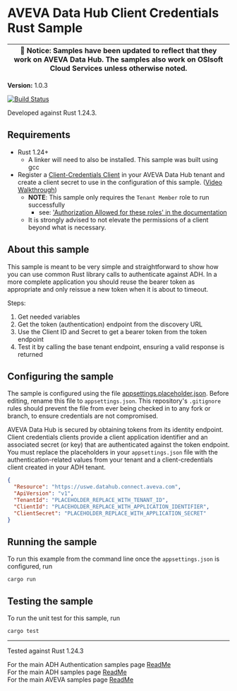 # AVEVA Data Hub Client Credentials Rust Sample

| :loudspeaker: **Notice**: Samples have been updated to reflect that they work on AVEVA Data Hub. The samples also work on OSIsoft Cloud Services unless otherwise noted. |  
| -----------------------------------------------------------------------------------------------|

**Version:** 1.0.3

[![Build Status](https://dev.azure.com/osieng/engineering/_apis/build/status/product-readiness/ADH/aveva.sample-adh-authentication_client_credentials_simple-rust?branchName=main)](https://dev.azure.com/osieng/engineering/_build/latest?definitionId=4476&branchName=main)

Developed against Rust 1.24.3.

## Requirements

- Rust 1.24+
    - A linker will need to also be installed. This sample was built using gcc
- Register a [Client-Credentials Client](https://datahub.connect.aveva.com/clients) in your AVEVA Data Hub tenant and create a client secret to use in the configuration of this sample. ([Video Walkthrough](https://www.youtube.com/watch?v=JPWy0ZX9niU))
  - __NOTE__: This sample only requires the `Tenant Member` role to run successfully 
    - see: ['Authorization Allowed for these roles' in the documentation](https://docs.osisoft.com/bundle/ocs/page/api-reference/tenant/tenant-tenants.html#get-tenant) 
  - It is strongly advised to not elevate the permissions of a client beyond what is necessary.

## About this sample

This sample is meant to be very simple and straightforward to show how you can use common Rust library calls to authenticate against ADH.  In a more complete application you should reuse the bearer token as appropriate and only reissue a new token when it is about to timeout.  

Steps:
1. Get needed variables
1. Get the token (authentication) endpoint from the discovery URL
1. Use the Client ID and Secret to get a bearer token from the token endpoint
1. Test it by calling the base tenant endpoint, ensuring a valid response is returned

## Configuring the sample

The sample is configured using the file [appsettings.placeholder.json](appsettings.placeholder.json). Before editing, rename this file to `appsettings.json`. This repository's `.gitignore` rules should prevent the file from ever being checked in to any fork or branch, to ensure credentials are not compromised.

AVEVA Data Hub is secured by obtaining tokens from its identity endpoint. Client credentials clients provide a client application identifier and an associated secret (or key) that are authenticated against the token endpoint. You must replace the placeholders in your `appsettings.json` file with the authentication-related values from your tenant and a client-credentials client created in your ADH tenant.

```json
{
  "Resource": "https://uswe.datahub.connect.aveva.com",
  "ApiVersion": "v1",
  "TenantId": "PLACEHOLDER_REPLACE_WITH_TENANT_ID",
  "ClientId": "PLACEHOLDER_REPLACE_WITH_APPLICATION_IDENTIFIER",
  "ClientSecret": "PLACEHOLDER_REPLACE_WITH_APPLICATION_SECRET"
}
```

## Running the sample

To run this example from the command line once the `appsettings.json` is configured, run

```shell
cargo run
```

## Testing the sample

To run the unit test for this sample, run

```shell
cargo test
```

---

Tested against Rust 1.24.3  

For the main ADH Authentication samples page [ReadMe](https://github.com/osisoft/OSI-Samples-OCS/blob/main/docs/AUTHENTICATION.md)  
For the main ADH samples page [ReadMe](https://github.com/osisoft/OSI-Samples-OCS)  
For the main AVEVA samples page [ReadMe](https://github.com/osisoft/OSI-Samples)
